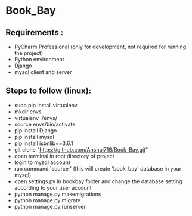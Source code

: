 # Book_Bay
## Requirements :
   * PyCharm Professional (only for development, not required for running the project)
   * Python environment
   * Django
   * mysql client and server

## Steps to follow (linux):
  * sudo pip install virtualenv
  * mkdir envs
  * virtualenv ./envs/
  * source envs/bin/activate
  * pip install Django
  * pip install mysql
  * pip install isbnlib==3.6.1
  * git clone "https://github.com/Anshul718/Book_Bay.git"
  * open terminal in root directory of project
  * login to mysql account
  * run command 'source <path to schema.sql>' (this will create 'book_bay' database in your mysql)
  * open settings.py in bookbay folder and change the database setting according to your user account
  * python manage.py makemigrations
  * python manage.py migrate
  * python manage.py runserver
